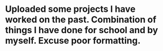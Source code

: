 # Uploaded some projects I have worked on the past. Combination of things I have done for school and by myself. Excuse poor formatting.
